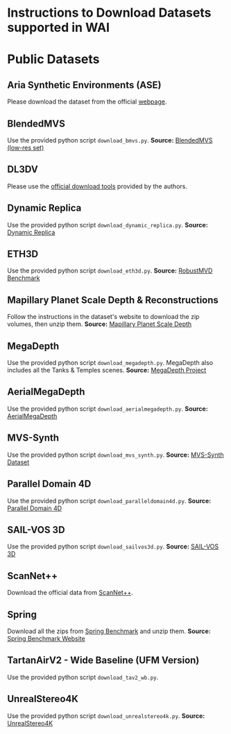 # Instructions to Download Datasets supported in WAI

# Public Datasets

## Aria Synthetic Environments (ASE)
Please download the dataset from the official [webpage](https://www.projectaria.com/datasets/ase/#download-dataset).

## BlendedMVS
Use the provided python script `download_bmvs.py`.
**Source:** [BlendedMVS (low-res set)](https://github.com/YoYo000/BlendedMVS?tab=readme-ov-file#download)

## DL3DV
Please use the [official download tools](https://github.com/DL3DV-10K/Dataset) provided by the authors.

## Dynamic Replica
Use the provided python script `download_dynamic_replica.py`.
**Source:** [Dynamic Replica](https://dynamic-stereo.github.io/)

## ETH3D
Use the provided python script `download_eth3d.py`.
**Source:** [RobustMVD Benchmark](https://github.com/lmb-freiburg/robustmvd/tree/master/rmvd/data/scripts)

## Mapillary Planet Scale Depth & Reconstructions
Follow the instructions in the dataset's website to download the zip volumes, then unzip them.
**Source:** [Mapillary Planet Scale Depth](https://www.mapillary.com/dataset/depth)

## MegaDepth
Use the provided python script `download_megadepth.py`. MegaDepth also includes all the Tanks & Temples scenes.
**Source:** [MegaDepth Project](https://www.cs.cornell.edu/projects/megadepth/)

## AerialMegaDepth
Use the provided python script `download_aerialmegadepth.py`.
**Source:** [AerialMegaDepth](https://aerial-megadepth.github.io/)

## MVS-Synth
Use the provided python script `download_mvs_synth.py`.
**Source:** [MVS-Synth Dataset](https://phuang17.github.io/DeepMVS/mvs-synth.html)

## Parallel Domain 4D
Use the provided python script `download_paralleldomain4d.py`.
**Source:** [Parallel Domain 4D](https://gcd.cs.columbia.edu/#datasets)

## SAIL-VOS 3D
Use the provided python script `download_sailvos3d.py`.
**Source:** [SAIL-VOS 3D](https://sailvos.web.illinois.edu/_site/_site/index.html)

## ScanNet++
Download the official data from [ScanNet++](https://kaldir.vc.in.tum.de/scannetpp/).

## Spring
Download all the zips from [Spring Benchmark](https://darus.uni-stuttgart.de/dataset.xhtml?persistentId=doi:10.18419/darus-3376) and unzip them.
**Source:** [Spring Benchmark Website](https://spring-benchmark.org/)

## TartanAirV2 - Wide Baseline (UFM Version)
Use the provided python script `download_tav2_wb.py`.

## UnrealStereo4K
Use the provided python script `download_unrealstereo4k.py`.
**Source:** [UnrealStereo4K](https://github.com/fabiotosi92/SMD-Nets?tab=readme-ov-file#datasets)
